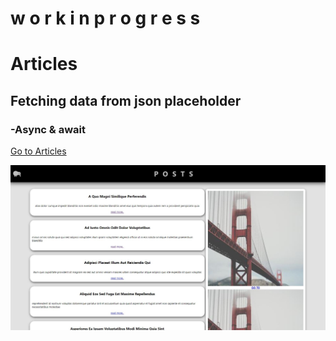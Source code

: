 # w o r k   i n   p r o g r e s s  
# Articles
## Fetching data from json placeholder
### -Async & await
[Go to Articles](https://jozef-wolf.github.io/articles/)

![](articles.JPG)
